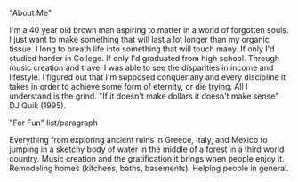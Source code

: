 "About Me" 

I'm a 40 year old brown man aspiring to matter in a world of forgotten souls. I just want to make something that will last a lot longer than my organic tissue. I long to breath life into something that will touch many. If only I'd studied harder in College. If only I'd graduated from high school. Through music creation and travel I was able to see the disparities in income and lifestyle. I figured out that I'm supposed conquer any and every discipline it takes in order to achieve some form of eternity, or die trying. All I understand is the grind. "If it doesn't make dollars it doesn't make sense" DJ Quik (1995).

"For Fun" list/paragraph

Everything from exploring ancient ruins in Greece, Italy, and Mexico to jumping in a sketchy body of water in the middle of a forest in a third world country. 
Music creation and the gratification it brings when people enjoy it.
Remodeling homes (kitchens, baths, basements).
Helping people in general.